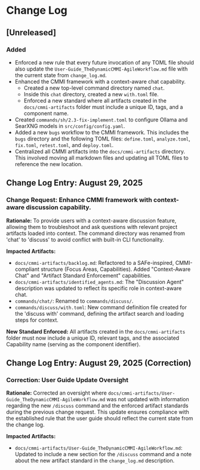 # Change Log

## [Unreleased]

### Added
- Enforced a new rule that every future invocation of any TOML file should also update the `User-Guide_TheDynamicCMMI-AgileWorkflow.md` file with the current state from `change_log.md`.
- Enhanced the CMMI framework with a context-aware chat capability.
    - Created a new top-level command directory named `chat`.
    - Inside this `chat` directory, created a new `with.toml` file.
    - Enforced a new standard where all artifacts created in the `docs/cmmi-artifacts` folder must include a unique ID, tags, and a component name.
- Created `commands/sh/2.3-fix-implement.toml` to configure Ollama and SearXNG models in `src/config/config.yaml`.
- Added a new `bugs` workflow to the CMMI framework. This includes the `bugs` directory and the following TOML files: `define.toml`, `analyze.toml`, `fix.toml`, `retest.toml`, and `deploy.toml`.
- Centralized all CMMI artifacts into the `docs/cmmi-artifacts` directory. This involved moving all markdown files and updating all TOML files to reference the new location.

## Change Log Entry: August 29, 2025

### Change Request: Enhance CMMI framework with context-aware discussion capability.

**Rationale:** To provide users with a context-aware discussion feature, allowing them to troubleshoot and ask questions with relevant project artifacts loaded into context. The command directory was renamed from 'chat' to 'discuss' to avoid conflict with built-in CLI functionality.

**Impacted Artifacts:**
*   `docs/cmmi-artifacts/backlog.md`: Refactored to a SAFe-inspired, CMMI-compliant structure (Focus Areas, Capabilities). Added "Context-Aware Chat" and "Artifact Standard Enforcement" capabilities.
*   `docs/cmmi-artifacts/identified_agents.md`: The "Discussion Agent" description was updated to reflect its specific role in context-aware chat.
*   `commands/chat/`: Renamed to `commands/discuss/`.
*   `commands/discuss/with.toml`: New command definition file created for the 'discuss with' command, defining the artifact search and loading steps for context.

**New Standard Enforced:** All artifacts created in the `docs/cmmi-artifacts` folder must now include a unique ID, relevant tags, and the associated Capability name (serving as the component identifier).

## Change Log Entry: August 29, 2025 (Correction)

### Correction: User Guide Update Oversight

**Rationale:** Corrected an oversight where `docs/cmmi-artifacts/User-Guide_TheDynamicCMMI-AgileWorkflow.md` was not updated with information regarding the new `/discuss` command and the enforced artifact standards during the previous change request. This update ensures compliance with the established rule that the user guide should reflect the current state from the change log.

**Impacted Artifacts:**
*   `docs/cmmi-artifacts/User-Guide_TheDynamicCMMI-AgileWorkflow.md`: Updated to include a new section for the `/discuss` command and a note about the new artifact standard in the `change_log.md` description.

